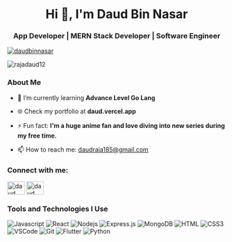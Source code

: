 <h1 align="center">Hi 👋, I'm Daud Bin Nasar</h1>
<h3 align="center">App Developer | MERN Stack Developer | Software Engineer </h3>

<p align="left"> <a href="https://www.instagram.com/daudbinnasar" target="blank"><img src="https://img.shields.io/twitter/follow/daudbinnasar?logo=instagram&style=for-the-badge" alt="daudbinnasar" /></a> </p>
<p align="left"> <img src="https://komarev.com/ghpvc/?username=rajadaud12&label=Profile%20views&color=0e75b6&style=flat" alt="rajadaud12" /> </p>

<h3 align="left">About Me </h3>

- 🌱 I’m currently learning **Advance Level Go Lang**

- 🌐 Check my portfolio at **daud.vercel.app**

- ⚡ Fun fact: **I'm a huge anime fan and love diving into new series during my free time.**

- 📫 How to reach me: daudraja185@gmail.com

<h3 align="left">Connect with me:</h3>
<p align="left">
<a href="https://www.linkedin.com/in/daud-bin-nasar-5b231a257" target="blank"><img align="center" src="https://raw.githubusercontent.com/rahuldkjain/github-profile-readme-generator/master/src/images/icons/Social/linked-in-alt.svg" alt="daud bin nasar" height="30" width="40" /></a>
<a href="https://www.instagram.com/daudbinnasar/" target="blank"><img align="center" src="https://raw.githubusercontent.com/rahuldkjain/github-profile-readme-generator/master/src/images/icons/Social/instagram.svg" alt="daud bin nasar" height="30" width="40" /></a>
</p>


<h3 align="left">Tools and Technologies I Use </h3>

![Javascript](https://img.shields.io/badge/Javascript-F0DB4F?style=for-the-badge&labelColor=black&logo=javascript&logoColor=F0DB4F)
![React](https://img.shields.io/badge/-React-61DBFB?style=for-the-badge&labelColor=black&logo=react&logoColor=61DBFB)
![Nodejs](https://img.shields.io/badge/Nodejs-3C873A?style=for-the-badge&labelColor=black&logo=node.js&logoColor=3C873A)
![Express.js](https://img.shields.io/badge/Express.js-000000?style=for-the-badge&logo=express&logoColor=white)
![MongoDB](https://img.shields.io/badge/MongoDB-4EA94B?style=for-the-badge&logo=mongodb&logoColor=white)
![HTML](https://img.shields.io/badge/HTML5-E34F26?style=for-the-badge&logo=html5&logoColor=white)
![CSS3](https://img.shields.io/badge/CSS3-1572B6?style=for-the-badge&logo=css3&logoColor=white)
![VSCode](https://img.shields.io/badge/Visual_Studio-0078d7?style=for-the-badge&logo=visual%20studio&logoColor=white)
![Git](https://img.shields.io/badge/Git-F05032?style=for-the-badge&logo=git&logoColor=white)
![Flutter](https://img.shields.io/badge/Flutter-4287f5?style=for-the-badge&logo=flutter&logoColor=white)
![Python](https://img.shields.io/badge/Python-3776AB?style=for-the-badge&logo=python&logoColor=white)
